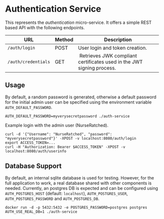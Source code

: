 # Authentication Service

This represents the *authentication* micro-service. It offers a simple REST based API with the following endpoints.

| URL      | Method |  Description                  |
| -------- | ------ | ----------------------------- |
| `/auth/login`  | POST   | User login and token creation. |
| `/auth/credentials` | GET | Retrieves JWK compliant certificates used in the JWT signing process. |

## Usage

By default, a random password is generated, otherwise a default password for the initial admin user can be specified using the environment variable `AUTH_DEFAULT_PASSWORD`.

```
AUTH_DEFAULT_PASSWORD=myverysecretpassword ./auth-service
```

Example login with the admin user (NurseRatched).

```
curl -d '{"Username": "NurseRatched", "password": "myverysecretpassword"}' -XPOST -v localhost:8080/auth/login
export ACCESS_TOKEN=...
curl -H "Authorization: Bearer $ACCESS_TOKEN" -XPOST -v localhost:8080/auth/userinfo
```

## Database Support

By default, an internal sqlite database is used for testing. However, for the full application to work, a real
database shared with other components is needed. Currently, an postgres DB is expected and can be configured using 
`AUTH_POSTGRES_HOST` (default: `localhost`), `AUTH_POSTGRES_USER`, `AUTH_POSTGRES_PASSWORD` and `AUTH_POSTGRES_DB`.

```
docker run -d -p 5432:5432 -e POSTGRES_PASSWORD=postgres postgres
AUTH_USE_REAL_DB=1 ./auth-service
```
